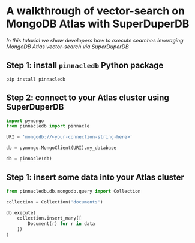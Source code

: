 # A walkthrough of vector-search on MongoDB Atlas with SuperDuperDB

*In this tutorial we show developers how to execute searches leveraging MongoDB Atlas vector-search
via SuperDuperDB*

## Step 1: install `pinnacledb` Python package

```
pip install pinnacledb
```

## Step 2: connect to your Atlas cluster using SuperDuperDB

```python
import pymongo
from pinnacledb import pinnacle

URI = 'mongodb://<your-connection-string-here>'

db = pymongo.MongoClient(URI).my_database

db = pinnacle(db)
```

## Step 1: insert some data into your Atlas cluster

```python
from pinnacledb.db.mongodb.query import Collection

collection = Collection('documents')

db.execute(
    collection.insert_many([
        Document(r) for r in data
    ])
)
```